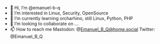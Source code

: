 - 👋 Hi, I’m @emanuel-b-q
- 👀 I’m interested in Linux, Security, OpenSource
- 🌱 I’m currently learning orcharhino, still Linux, Python, PHP  
- 💞️ I’m looking to collaborate on ...
- 📫 How to reach me Mastodon:  @Emanuel_B_Q@home.social
                     Twitter:    @Emanuel_B_Q
                     
<!---
emanuel-b-q/emanuel-b-q is a ✨ special ✨ repository because its `README.md` (this file) appears on your GitHub profile.
You can click the Preview link to take a look at your changes.
--->
